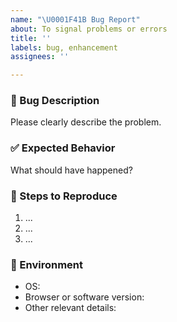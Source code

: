 ```yaml
---
name: "\U0001F41B Bug Report"
about: To signal problems or errors
title: ''
labels: bug, enhancement
assignees: ''

---
```


### 🐞 Bug Description
Please clearly describe the problem.

### ✅ Expected Behavior
What should have happened?

### 🔁 Steps to Reproduce
1. ...
2. ...
3. ...

### 🧪 Environment
- OS:
- Browser or software version:
- Other relevant details:
